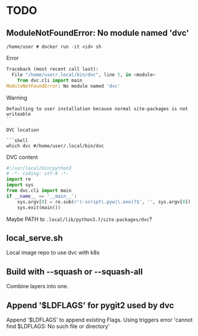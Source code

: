 # TODO

## ModuleNotFoundError: No module named 'dvc'

```shell
/home/user # docker run -it <id> sh
```

Error

```python
Traceback (most recent call last):
  File "/home/user/.local/bin/dvc", line 5, in <module>
    from dvc.cli import main
ModuleNotFoundError: No module named 'dvc'
```

Warning

```shell
Defaulting to user installation because normal site-packages is not writeable
``

DVC location

```shell
which dvc #/home/user/.local/bin/dvc
```

DVC content

```python
#!/usr/local/bin/python3
# -*- coding: utf-8 -*-
import re
import sys
from dvc.cli import main
if __name__ == '__main__':
    sys.argv[0] = re.sub(r'(-script\.pyw|\.exe)?$', '', sys.argv[0])
    sys.exit(main())
```

Maybe PATH to `.local/lib/python3.7/site-packages/dvc`?


## local_serve.sh

Local image repo to use dvc with k8s

## Build with --squash or --squash-all

Combine layers into one.

## Append '$LDFLAGS' for pygit2 used by dvc

Append '$LDFLAGS' to append existing Flags.
Using triggers error 'cannot find $LDFLAGS: No such file or directory'
